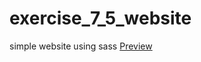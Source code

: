 # exercise_7_5_website

simple website using sass
[Preview](http://htmlpreview.github.io/?https://github.com/xenogonx/kodilla_zadanie_7_5/blob/master/index.html)

